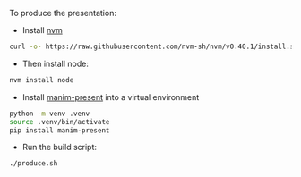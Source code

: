 

To produce the presentation:
- Install [nvm](https://github.com/nvm-sh/nvm)
```bash
curl -o- https://raw.githubusercontent.com/nvm-sh/nvm/v0.40.1/install.sh | bash
```
- Then install node:
```bash
nvm install node
```
- Install [manim-present](https://pypi.org/project/manim-present/) into a virtual environment
```bash
python -m venv .venv
source .venv/bin/activate
pip install manim-present
```
- Run the build script:
```bash
./produce.sh
```
